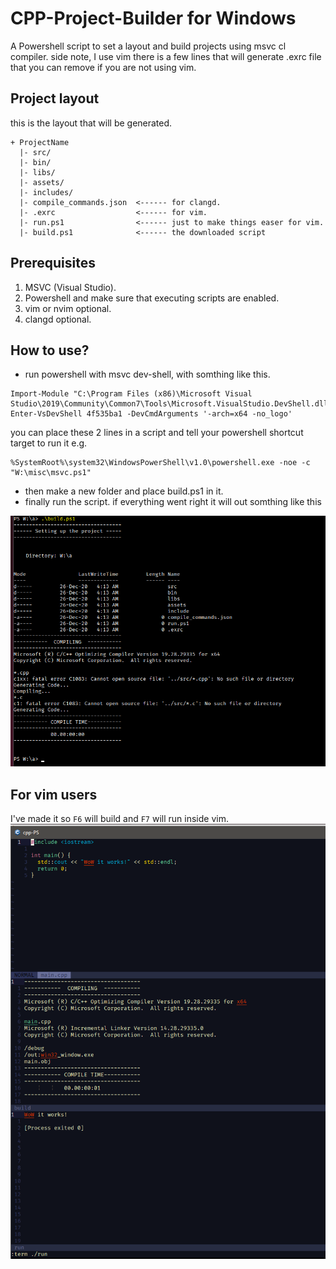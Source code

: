 # CPP-Project-Builder for Windows
A Powershell script to set a layout and build projects using msvc cl compiler.
side note, I use vim there is a few lines that will generate .exrc file that you can remove if you are not using vim.

## Project layout
this is the layout that will be generated.
```
+ ProjectName
  |- src/
  |- bin/
  |- libs/
  |- assets/
  |- includes/
  |- compile_commands.json  <------ for clangd.
  |- .exrc                  <------ for vim.
  |- run.ps1                <------ just to make things easer for vim.
  |- build.ps1              <------ the downloaded script
``` 
## Prerequisites
1. MSVC (Visual Studio).
1. Powershell and make sure that executing scripts are enabled.
1. vim or nvim optional.
1. clangd optional.

## How to use?
- run powershell with msvc dev-shell, with somthing like this.
```
Import-Module "C:\Program Files (x86)\Microsoft Visual Studio\2019\Community\Common7\Tools\Microsoft.VisualStudio.DevShell.dll"
Enter-VsDevShell 4f535ba1 -DevCmdArguments '-arch=x64 -no_logo'
```
  you can place these 2 lines in a script and tell your powershell shortcut target to run it e.g.
```
%SystemRoot%\system32\WindowsPowerShell\v1.0\powershell.exe -noe -c "W:\misc\msvc.ps1"
```
- then make a new folder and place build.ps1 in it.
- finally run the script. if everything went right it will out somthing like this

![](build-output.png)

## For vim users
I've made it so `F6` will build and `F7` will run inside vim.
![](buildNrun.png)
